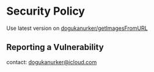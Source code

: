 # Security Policy

Use latest version on [dogukanurker/getImagesFromURL](https://github.com/DogukanUrker/getImagesFromURL)

## Reporting a Vulnerability

contact: dogukanurker@icloud.com
